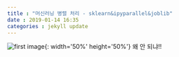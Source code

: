 ```yaml
---
title : "머신러닝 병렬 처리 - sklearn&ipyparallel&joblib"
date : 2019-01-14 16:35
categories : jekyll update
---
```


![first image](https://github.com/muketer/muketer.github.io/blob/master/_posts/images/ipcluster_start.png?raw=true){: width='50%' height='50%'}
왜 안 되냐!!